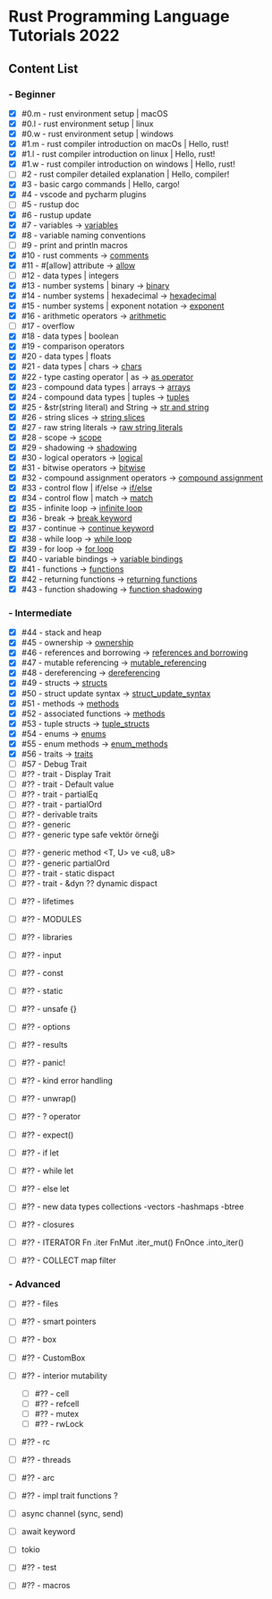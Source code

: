 # Rust Programming Language Tutorials 2022

## Content List

### - Beginner

- [x] #0.m - rust environment setup | macOS
- [x] #0.l - rust environment setup | linux
- [x] #0.w - rust environment setup | windows
- [x] #1.m - rust compiler introduction on macOs | Hello, rust!
- [x] #1.l - rust compiler introduction on linux | Hello, rust!
- [x] #1.w - rust compiler introduction on windows | Hello, rust!
- [ ] #2 - rust compiler detailed explanation | Hello, compiler!
- [x] #3 - basic cargo commands | Hello, cargo!
- [x] #4 - vscode and pycharm plugins
- [ ] #5 - rustup doc
- [x] #6 - rustup update
- [x] #7 - variables -> [variables](video_code_examples/variables/src/main.rs)
- [x] #8 - variable naming conventions
- [ ] #9 - print and println macros
- [x] #10 - rust comments -> [comments](video_code_examples/comments/src/main.rs)
- [x] #11 - #[allow] attribute -> [allow](video_code_examples/allow/src/main.rs)
- [ ] #12 - data types | integers
- [x] #13 - number systems | binary -> [binary](video_code_examples/binary/src/main.rs)
- [x] #14 - number systems | hexadecimal -> [hexadecimal](video_code_examples/hexadecimal/src/main.rs)
- [x] #15 - number systems | exponent notation -> [exponent](video_code_examples/exponent/src/main.rs)
- [x] #16 - arithmetic operators -> [arithmetic](video_code_examples/arithmetic/src/main.rs)
- [ ] #17 - overflow
- [x] #18 - data types | boolean
- [x] #19 - comparison operators
- [x] #20 - data types | floats
- [x] #21 - data types | chars -> [chars](video_code_examples/chars/src/main.rs)
- [x] #22 - type casting operator | as -> [as operator](video_code_examples/as_operator/src/main.rs)
- [x] #23 - compound data types | arrays -> [arrays](video_code_examples/arrays/src/main.rs)
- [x] #24 - compound data types | tuples -> [tuples](video_code_examples/tuples/src/main.rs)
- [x] #25 - &str(string literal) and String -> [str and string](video_code_examples/str_and_string/src/main.rs)
- [x] #26 - string slices -> [string slices](video_code_examples/string_slices/src/main.rs)
- [x] #27 - raw string literals -> [raw string literals](video_code_examples/raw_string_literal/src/main.rs)
- [x] #28 - scope -> [scope](video_code_examples/scope/src/main.rs)
- [x] #29 - shadowing -> [shadowing](video_code_examples/shadowing/src/main.rs)
- [x] #30 - logical operators -> [logical](video_code_examples/logical/src/main.rs)
- [x] #31 - bitwise operators -> [bitwise](video_code_examples/bitwise/src/main.rs)
- [x] #32 - compound assignment operators -> [compound assignment](video_code_examples/compound_assignment/src/main.rs)
- [x] #33 - control flow | if/else -> [if/else](video_code_examples/if_else/src/main.rs)
- [x] #34 - control flow | match -> [match](video_code_examples/match_example/src/main.rs)
- [x] #35 - infinite loop -> [infinite loop](video_code_examples/infinite_loop/src/main.rs)
- [x] #36 - break -> [break keyword](video_code_examples/break_keyword/src/main.rs)
- [x] #37 - continue -> [continue keyword](video_code_examples/continue_keyword/src/main.rs)
- [x] #38 - while loop -> [while loop](video_code_examples/while_loop/src/main.rs)
- [x] #39 - for loop -> [for loop](video_code_examples/for_loop/src/main.rs)
- [x] #40 - variable bindings -> [variable bindings](video_code_examples/variable_bindings/src/main.rs)
- [x] #41 - functions -> [functions](video_code_examples/functions/src/main.rs)
- [x] #42 - returning functions -> [returning functions](video_code_examples/returning_functions/src/main.rs)
- [x] #43 - function shadowing -> [function shadowing](video_code_examples/function_shadowing/src/main.rs)

### - Intermediate

- [x] #44 - stack and heap
- [x] #45 - ownership -> [ownership](video_code_examples/ownership/src/main.rs)
- [x] #46 - references and borrowing -> [references and borrowing](video_code_examples/references_and_borrowing/src/main.rs)
- [x] #47 - mutable referencing -> [mutable_referencing](video_code_examples/mutable_referencing/src/main.rs)
- [x] #48 - dereferencing -> [dereferencing](video_code_examples/dereferencing/src/main.rs)
- [x] #49 - structs -> [structs](video_code_examples/structs/src/main.rs)
- [x] #50 - struct update syntax -> [struct_update_syntax](video_code_examples/struct_update_syntax/src/main.rs)
- [x] #51 - methods -> [methods](video_code_examples/methods/src/main.rs)
- [x] #52 - associated functions -> [methods](video_code_examples/associated_functions/src/main.rs)
- [x] #53 - tuple structs -> [tuple_structs](video_code_examples/tuple_structs/src/main.rs)
- [x] #54 - enums -> [enums](video_code_examples/enums/src/main.rs)
- [x] #55 - enum methods -> [enum_methods](video_code_examples/enum_methods/src/main.rs)
- [x] #56 - traits -> [traits](video_code_examples/traits/src/main.rs)
- [ ] #57 - Debug Trait
- [ ] #?? - trait - Display Trait
- [ ] #?? - trait - Default value
- [ ] #?? - trait - partialEq
- [ ] #?? - trait - partialOrd
- [ ] #?? - derivable traits
- [ ] #?? - generic 
- [ ] #?? - generic type safe vektör örneği
<!-- https://www.tutorialspoint.com/rust/rust_generic_types.htm -->
- [ ] #?? - generic method <T, U> ve <u8, u8>
- [ ] #?? - generic partialOrd
- [ ] #?? - trait - static dispact
- [ ] #?? - trait - &dyn ?? dynamic dispact
<!--aynı video olabilir -   trait - dyn shortway
aynı -  trait - dyn impl keyword shortway -->
- [ ] #?? - lifetimes
- [ ] #?? - MODULES
- [ ] #?? - libraries
- [ ] #?? - input
- [ ] #?? - const
- [ ] #?? - static
- [ ] #?? - unsafe {} <!-- statikten sonra göster mutable olarak -->
- [ ] #?? - options <!-- https://www.linkedin.com/learning/rust-essential-training/3145782?autoSkip=true&autoplay=true&resume=false   matching Option<T>
        -->

- [ ] #?? - results
- [ ] #?? - panic!
- [ ] #?? - kind error handling
- [ ] #?? - unwrap()
- [ ] #?? - ? operator
- [ ] #?? - expect()
- [ ] #?? - if let
- [ ] #?? - while let
- [ ] #?? - else let
- [ ] #?? - new data types collections
                -vectors 
                -hashmaps
                -btree
- [ ] #?? - closures
- [ ] #?? - ITERATOR
                Fn .iter
                FnMut .iter_mut()
                FnOnce .into_iter()
- [ ] #?? - COLLECT map filter

### - Advanced
- [ ] #?? - files 
<!--
https://www.tutorialspoint.com/rust/rust_file_input_output.htm
-->
- [ ] #?? - smart pointers
- [ ] #?? - box
- [ ] #?? - CustomBox<!-- https://www.tutorialspoint.com/rust/rust_smart_pointers.htm -->
- [ ] #?? - interior mutability
  - [ ] #?? - cell
  - [ ] #?? - refcell
  - [ ] #?? - mutex
  - [ ] #?? - rwLock
- [ ] #?? - rc
- [ ] #?? - threads
- [ ] #?? - arc
- [ ] #?? - impl trait functions ?
- [ ] async channel (sync, send)
- [ ] await keyword
- [ ] tokio
- [ ] #?? - test
- [ ] #?? - macros


<!--
- [ ] for loop Strings string literal
// https://www.educative.io/answers/what-is-stringchars-in-rust -->  